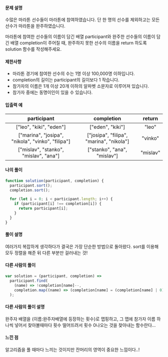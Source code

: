 #### 문제 설명

수많은 마라톤 선수들이 마라톤에 참여하였습니다. 단 한 명의 선수를 제외하고는 모든 선수가 마라톤을 완주하였습니다.

마라톤에 참여한 선수들의 이름이 담긴 배열 participant와 완주한 선수들의 이름이 담긴 배열 completion이 주어질 때, 완주하지 못한 선수의 이름을 return 하도록 solution 함수를 작성해주세요.

#### 제한사항

- 마라톤 경기에 참여한 선수의 수는 1명 이상 100,000명 이하입니다.
- completion의 길이는 participant의 길이보다 1 작습니다.
- 참가자의 이름은 1개 이상 20개 이하의 알파벳 소문자로 이루어져 있습니다.
- 참가자 중에는 동명이인이 있을 수 있습니다.

#### 입출력 예

|                  **participant**                  |              **completion**              | **return** |
| :-----------------------------------------------: | :--------------------------------------: | :--------: |
|              ["leo", "kiki", "eden"]              |             ["eden", "kiki"]             |   "leo"    |
| ["marina", "josipa", "nikola", "vinko", "filipa"] | ["josipa", "filipa", "marina", "nikola"] |  "vinko"   |
|       ["mislav", "stanko", "mislav", "ana"]       |       ["stanko", "ana", "mislav"]        |  "mislav"  |

#### 나의 풀이

```js
function solution(participant, completion) {
  participant.sort();
  completion.sort();

  for (let i = 0; i < participant.length; i++) {
    if (participant[i] !== completion[i]) {
      return participant[i];
    }
  }
}
```

#### 풀이 설명

여러가지 복잡하게 생각하다가 결국은 가장 단순한 방법으로 돌아왔다.
sort를 이용해 모두 정렬을 해준 뒤 다른 부분만 걸러내는 것!

#### 다른 사람의 풀이

```js
var solution = (participant, completion) =>
  participant.find(
    (name) => !completion[name]--,
    completion.map((name) => (completion[name] = (completion[name] | 0) + 1))
  );
```

#### 다른 사람의 풀이 설명

완주자 배열을 {이름:완주자배열에 등장하는 횟수}로 맵핑하고, 그 맵에 참가자 이름 하나씩 넣어서 찾아볼때마다 횟수 떨어뜨려서 횟수 0나오는 것을 찾아내는 함수란다...

#### 느낀 점

알고리즘을 풀 때마다 느끼는 것이지만 잔머리의 영역이 중요한 느낌이다..!
